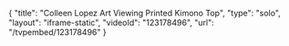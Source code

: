 {
    "title": "Colleen Lopez Art Viewing Printed Kimono Top",
    "type": "solo",
    "layout": "iframe-static",
    "videoId": "123178496",
    "url": "\/tvpembed\/123178496"
}
